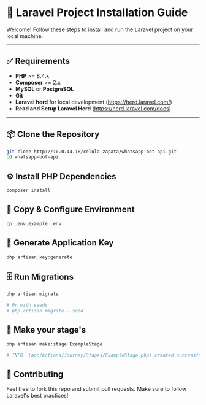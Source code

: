# 🚀 Laravel Project Installation Guide

Welcome! Follow these steps to install and run the Laravel project on your local machine.

---

## ✅ Requirements

- **PHP** >= 8.4.x
- **Composer** >= 2.x
- **MySQL** or **PostgreSQL**
- **Git**
- **Laravel herd** for local development (https://herd.laravel.com/)
- **Read and Setup Laravel Herd** (https://herd.laravel.com/docs)

---

## 📦 Clone the Repository

```bash
git clone http://10.0.44.18/celula-zapata/whatsapp-bot-api.git
cd whatsapp-bot-api
```

## ⚙️ Install PHP Dependencies

```bash
composer install
```

## 🔐 Copy & Configure Environment

```bash
cp .env.example .env
```

## 🔑 Generate Application Key

```bash
php artisan key:generate
```

## 🗄️ Run Migrations

```bash
php artisan migrate

# Or with seeds
# php artisan migrate --seed
```

## 🍔 Make your stage's

```bash
php artisan make:stage ExampleStage

# INFO  [app/Actions/Journey/Stages/ExampleStage.php] created successfully.
```


## 🤝 Contributing

Feel free to fork this repo and submit pull requests. Make sure to follow Laravel's best practices!